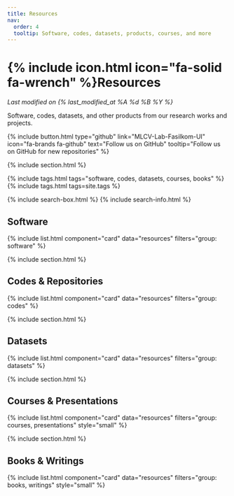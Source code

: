 ```yaml
---
title: Resources
nav:
  order: 4
  tooltip: Software, codes, datasets, products, courses, and more
---
```


# {% include icon.html icon="fa-solid fa-wrench" %}Resources

_Last modified on {% last_modified_at %A %d %B %Y %}_

Software, codes, datasets, and other products from our research works and projects.

{%
  include button.html
  type="github"
  link="MLCV-Lab-Fasilkom-UI"
  icon="fa-brands fa-github"
  text="Follow us on GitHub"
  tooltip="Follow us on GitHub for new repositories"
%}

{% include section.html %}

{% include tags.html tags="software, codes, datasets, courses, books" %}
{% include tags.html tags=site.tags %}

{% include search-box.html %}
{% include search-info.html %}

## Software
{% include list.html component="card" data="resources" filters="group: software" %}

{% include section.html %}
## Codes & Repositories
{% include list.html component="card" data="resources" filters="group: codes" %}

{% include section.html %}
## Datasets
{% include list.html component="card" data="resources" filters="group: datasets" %}

{% include section.html %}
## Courses & Presentations
{% include list.html component="card" data="resources" filters="group: courses, presentations" style="small" %}

{% include section.html %}
## Books & Writings
{% include list.html component="card" data="resources" filters="group: books, writings" style="small" %}
